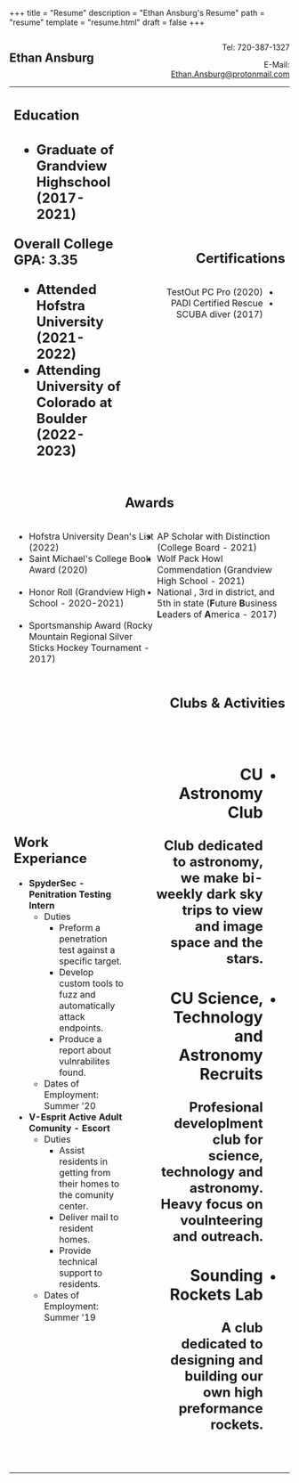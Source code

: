 +++
title = "Resume"
description = "Ethan Ansburg's Resume"
path = "resume"
template = "resume.html"
draft = false
+++
<h2 style="width: 50%; display:inline-block">Ethan Ansburg</h2>
<div style="float: right; text-align: right; width: 50%; display:inline-block">
    <p>Tel: 720-387-1327</p>
    <p>E-Mail: <a href="mailto:ethan.ansburg@protonmail.com">Ethan.Ansburg@protonmail.com</a></p>
</div>
<table>
    <tr>
        <td>
            <h2>Education<h2>
            <ul>
                <li>Graduate of Grandview Highschool (2017-2021)</li>
            </ul>
            <p>Overall College GPA: 3.35</p>
            <ul>
                <li>Attended Hofstra University (2021-2022)</li>
                <li>Attending University of Colorado at Boulder (2022-2023)</li>
            </ul>
        </td>
        <td style="text-align: right">
            <h2>Certifications</h2>
            <ul style="display: inline-block; direction: rtl">
                <li>TestOut PC Pro (2020)</li>
                <li>PADI Certified Rescue SCUBA diver (2017)</li>
            </ul>
        </td>
    </tr>
    <tr>
        <td colspan="3">
            <h2 style="text-align: center">Awards</h2>
            <div style="text-align: center">
                <style>
                    ul.two-col li {
                            float: left;
                            width: 50%; //helps to determine number of columns, for instance 33.3% displays 3 columns
                        }
                    ul.two-col {
                        list-style-type: disc;
                    }
                </style>
                <ul class="two-col" style="display: inline-block; text-align: left">
                    <li>Hofstra University Dean's List (2022)</li>
                    <li> AP Scholar with Distinction (College Board - 2021) </li>
                    <li>Saint Michael's College Book Award (2020)</li>
                    <li> Wolf Pack Howl Commendation (Grandview High School - 2021)</li>
                    <li> Honor Roll (Grandview High School - 2020-2021)</li>
                    <li> National   , 3rd in district, and 5th in state (<b>F</b>uture <b>B</b>usiness <b>L</b>eaders of <b>A</b>merica - 2017)</li>
                    <li> Sportsmanship Award (Rocky Mountain Regional Silver Sticks Hockey Tournament - 2017)</li>
                <ul>
            </div>
        </td>
    </tr>
    <tr>
        <td>
            <h2>Work Experiance</h2>
            <ul>
                <li>
                <b>SpyderSec - Penitration Testing Intern</b>
                <ul>
                    <li>
                    Duties
                    <ul>
                        <li>Preform a penetration test against a specific target.</li>
                        <li>Develop custom tools to fuzz and automatically attack endpoints.</li>
                        <li>Produce a report about vulnrabilites found.</li>
                    </ul>
                    </li>
                    <li>
                    Dates of Employment: Summer '20
                    </li>
                </ul>
                </li>
                <li>
                <b>V-Esprit Active Adult Comunity - Escort</b>
                <ul>
                    <li>
                    Duties
                    <ul>
                        <li>Assist residents in getting from their homes to the comunity center.</li>
                        <li>Deliver mail to resident homes.</li>
                        <li>Provide technical support to residents.</li>
                    </ul>
                    </li>
                    <li>
                    Dates of Employment: Summer '19
                    </li>
                </ul>
                </li>
            </ul>
        </td>
        <td style="vertical-align: top; text-align: right;">
            <h2>Clubs & Activities<h2>
            <style>
                ul.split {
                    display: inline-block; direction: rtl;
                }
                ul.split li * {
                    direction: ltr;
                }
            </style>
            <ul class="split">
                <li><h3>CU Astronomy Club</h3>
                    <p>Club dedicated to astronomy, we make bi-weekly dark sky trips to view and image space and the stars.<p>
                </li>
                <li><h3>CU <b>S</b>cience, <b>T</b>echnology and <b>A</b>stronomy <b>R</b>ecruits</h3>
                    <p>Profesional developlment club for science, technology and astronomy. Heavy focus on voulnteering and outreach.</p>
                </li>
                <li><h3>Sounding Rockets Lab</h3>
                    <p>A club dedicated to designing and building our own high preformance rockets.</p>
                </li>
            </ul>
        </td>
    </tr>
</table>